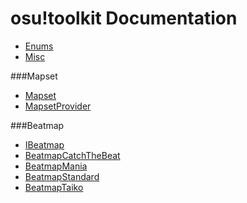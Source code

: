 osu!toolkit Documentation
=========================

* [Enums](enums)
* [Misc](misc)

###Mapset
* [Mapset](mapset/mapset)
* [MapsetProvider](mapset/mapsetprovider)

###Beatmap
* [IBeatmap](beatmap/ibeatmap)
* [BeatmapCatchTheBeat](beatmap/beatmapcatchthebeat)
* [BeatmapMania](beatmap/beatmapmania)
* [BeatmapStandard](beatmap/beatmapstandard)
* [BeatmapTaiko](beatmap/beatmaptaiko)